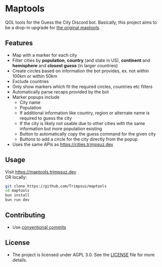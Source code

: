 # Maptools

QOL tools for the Guess the City Discord bot. Basically, this project aims to be a drop-in upgrade for [the original maptools](https://github.com/dirkschut/maptoolspublic/).

## Features

- Map with a marker for each city
- Filter cities by **population**, **country** (and state in US), **continent** and **hemisphere** and **closest guess** (in larger countries)
- Create circles based on information the bot provides, ex. not within 100km or within 50km
- Exclude countries
- Only show markers which fit the required circles, countries etc filters
- Automatically parse recaps provided by the bot
- Marker popups include
  - City name
  - Population
  - If additional information like country, region or alternate name is required to guess the city
  - If the city is likely not usable due to other cities with the same information but more population existing
  - Button to automatically copy the guess command for the given city
  - Buttons to add a circle for the city directly from the popup
- Uses the same APIs as https://cities.trimpsuz.dev

## Usage

Visit https://maptools.trimpsuz.dev  
OR locally:

```bash
git clone https://github.com/Trimpsuz/maptools
cd maptools
bun install
bun run dev
```

## Contributing

- Use [conventional commits](https://www.conventionalcommits.org/en/v1.0.0/)

## License

- The project is licensed under AGPL 3.0. See the [LICENSE](LICENSE) file for more details.
